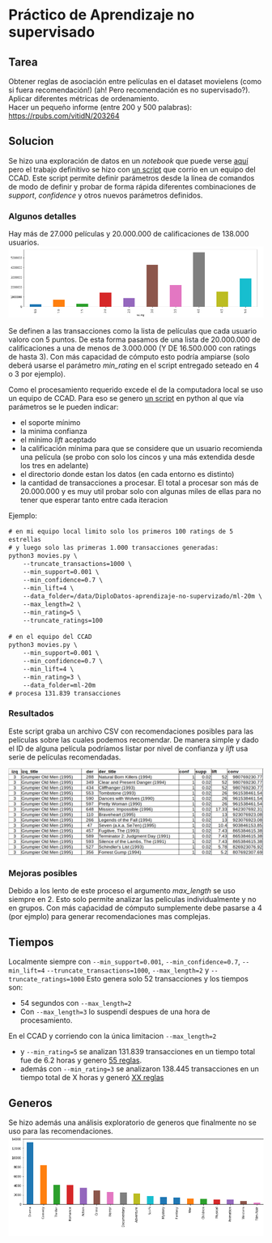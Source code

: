 # Práctico de Aprendizaje no supervisado

## Tarea

Obtener reglas de asociación entre películas en el dataset movielens (como si fuera recomendación!) (ah! Pero recomendación es no supervisado?).  
Aplicar diferentes métricas de ordenamiento.  
Hacer un pequeño informe (entre 200 y 500 palabras): https://rpubs.com/vitidN/203264  


## Solucion

Se hizo una exploración de datos en un _notebook_ que puede verse [aquí](movies.ipynb) pero el trabajo definitivo se hizo con [un script](movies.py) que corrio en un equipo del CCAD. Este script permite definir parámetros desde la línea de comandos de modo de definir y probar de forma rápida diferentes combinaciones de _support_, _confidence_ y otros nuevos parámetros definidos.  

### Algunos detalles

Hay más de 27.000 películas y 20.000.000 de calificaciones de 138.000 usuarios.
![rating_bars](imgs/rating_bars.png)

Se definen a las transacciones como la lista de películas que cada usuario valoro con 5 puntos. De esta forma pasamos de una lista de 20.000.000 de calificaciones a una de menos de 3.000.000 (Y DE 16.500.000 con ratings de hasta 3). Con más capacidad de cómputo esto podría ampiarse (solo deberá usarse el parámetro _min_rating_ en el script entregado seteado en 4 o 3 por ejemplo).  

Como el procesamiento requerido excede el de la computadora local se uso un equipo de CCAD. Para eso se genero [un script](movies.py) en python al que vía parámetros se le pueden indicar:
 - el soporte mínimo
 - la minima confianza
 - el mínimo _lift_ aceptado
 - la calificación mínima para que se considere que un usuario recomienda una película (se probo con solo los cincos y una más extendida desde los tres en adelante)
 - el directorio donde estan los datos (en cada entorno es distinto)
 - la cantidad de transacciones a procesar. El total a procesar son más de 20.000.000 y es muy util probar solo con algunas miles de ellas para no tener que esperar tanto entre cada iteracion

Ejemplo:

```
# en mi equipo local limito solo los primeros 100 ratings de 5 estrellas
# y luego solo las primeras 1.000 transacciones generadas: 
python3 movies.py \
    --truncate_transactions=1000 \
    --min_support=0.001 \
    --min_confidence=0.7 \
    --min_lift=4 \
    --data_folder=/data/DiploDatos-aprendizaje-no-supervizado/ml-20m \
    --max_length=2 \
    --min_rating=5 \
    --truncate_ratings=100

# en el equipo del CCAD
python3 movies.py \
    --min_support=0.001 \
    --min_confidence=0.7 \
    --min_lift=4 \
    --min_rating=3 \
    --data_folder=ml-20m
# procesa 131.839 transacciones
```

### Resultados

Este script graba un archivo CSV con recomendaciones posibles para las películas sobre las cuales podemos recomendar. De manera simple y dado el ID de alguna película podríamos listar por nivel de confianza y _lift_ usa serie de películas recomendadas.  

![csv_final.png](imgs/csv_final.png)

### Mejoras posibles

Debido a los lento de este proceso el argumento _max_length_ se uso siempre en 2. Esto solo permite analizar las peliculas individualmente y no en grupos. Con más caṕacidad de cómputo sumplemente debe pasarse a 4 (por ejmplo) para generar recomendaciones mas complejas.

## Tiempos
Localmente siempre con `--min_support=0.001`, `--min_confidence=0.7`, `--min_lift=4` `--truncate_transactions=1000`, `--max_length=2` y `--truncate_ratings=1000`
Esto genera solo 52 transacciones y los tiempos son:
 - 54 segundos con `--max_length=2`
 - Con `--max_length=3` lo suspendí despues de una hora de procesamiento.

En el CCAD y corriendo con la única limitacion `--max_length=2`
 - y `--min_rating=5` se analizan 131.839 transacciones en un tiempo total fue de 6.2 horas y genero [55 reglas](rules-sup0.001-conf0.7-length2-rating5.csv).
 - además con `--min_rating=3` se analizaron 138.445 transacciones en un tiempo total de X horas y generó [XX reglas](rules-sup0.001-conf0.7-length2-rating3.csv)


## Generos

Se hizo además una análisis exploratorio de generos que finalmente no se uso para las recomendaciones.  
![genres](imgs/genres.png)

